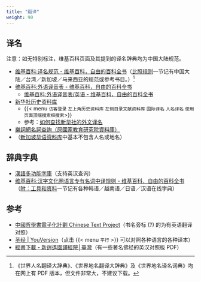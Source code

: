 ```yaml
---
title: "翻译"
weight: 90
---
```

## 译名

注意：如无特别标注，维基百科页面及其提到的译名辞典均为中国大陆规范。

- [维基百科:译名规范 - 维基百科，自由的百科全书](https://zh.wikipedia.org/zh-cn/Wikipedia:%E8%AD%AF%E5%90%8D%E8%A6%8F%E7%AF%84)（[比照规则](https://zh.wikipedia.org/zh-cn/Wikipedia:%E8%AD%AF%E5%90%8D%E8%A6%8F%E7%AF%84#%E6%AF%94%E7%85%A7%E8%A6%8F%E5%89%87)一节记有中国大陆／台湾／新加坡／马来西亚的规范或参考书目。）[^dict]
- [维基百科:外语译音表 - 维基百科，自由的百科全书](https://zh.wikipedia.org/zh-cn/Wikipedia:%E5%A4%96%E8%AA%9E%E8%AD%AF%E9%9F%B3%E8%A1%A8)
    + [维基百科:外语译音表/英语 - 维基百科，自由的百科全书](https://zh.wikipedia.org/zh-cn/Wikipedia:%E5%A4%96%E8%AA%9E%E8%AD%AF%E9%9F%B3%E8%A1%A8/%E8%8B%B1%E8%AA%9E)
- [新华社历史资料库](https://home.xinhua-news.com/history)
    + {{< menu `访客登录` `左上角历史资料库` `左侧目录文献资料库` `国际译名` `人名译名` `使用页面顶端搜索框搜索`>}}
    + 参考：[如何查找新华社的外文译名](https://archive.ph/4gL0D)
- [樂詞網名詞查詢（原國家教育研究院資料庫）](https://terms.naer.edu.tw/)
- （[新加坡华语资料库](https://www.languagecouncils.sg/mandarin/ch/learning-resources/singaporean-mandarin-database/search?search=&category=&alp=&sortby=a-z&page=1)中基本不包含人名或地名）

[^dict]: 《世界人名翻译大辞典》、《世界地名翻译大辞典》及《世界地名译名词典》均在网上有 PDF 版本，但文件非常大，不建议下载。


## 辞典字典

- [漢語多功能字庫](https://humanum.arts.cuhk.edu.hk/Lexis/lexi-mf/)（支持英汉查询）
- [维基百科:汉字文化圈语言专有名词中译规则 - 维基百科，自由的百科全书](https://zh.wikipedia.org/zh-cn/Wikipedia:%E6%B1%89%E5%AD%97%E6%96%87%E5%8C%96%E5%9C%88%E8%AF%AD%E8%A8%80%E4%B8%93%E6%9C%89%E5%90%8D%E8%AF%8D%E4%B8%AD%E8%AF%91%E8%A7%84%E5%88%99)（[附：工具和资料](https://zh.wikipedia.org/zh-cn/Wikipedia:%E6%B1%89%E5%AD%97%E6%96%87%E5%8C%96%E5%9C%88%E8%AF%AD%E8%A8%80%E4%B8%93%E6%9C%89%E5%90%8D%E8%AF%8D%E4%B8%AD%E8%AF%91%E8%A7%84%E5%88%99#%E9%99%84%EF%BC%9A%E5%B7%A5%E5%85%B7%E5%92%8C%E8%B5%84%E6%96%99)一节记有各种韩语／越南语／日语／汉语在线字典）


## 参考

- [中國哲學書電子化計劃 Chinese Text Project](https://ctext.org/zh)（书名旁标 \(?\) 的为有英语翻译对照）
- [圣经 | YouVersion](https://www.bible.com/zh-CN/bible/48/GEN.1.CUNPSS-%E7%A5%9E?parallel=1)（点击 {{< menu `平行` >}} 可以对照各种语言的各种译本）
- [經書下載 - 新逍遙園譯經院│臺灣](https://www.abtemple.org/index.php?route=jstp/jstp&jstp_type_id=1&jstp_id=48&page=2)（有一些著名佛经的英汉对照版 PDF）

<!-- 
- [Harvard-Yenching Library 哈佛燕京圖書館 | Harvard Library](https://library.harvard.edu/libraries/yenching)
- [国立国会図書館デジタルコレクション](https://dl.ndl.go.jp/ja/)
    - [国立国会図書館―National Diet Library](https://www.ndl.go.jp/)
- [电子书 – 海交史](https://www.haijiaoshi.com/archives/tag/%E7%94%B5%E5%AD%90%E4%B9%A6)
 -->
